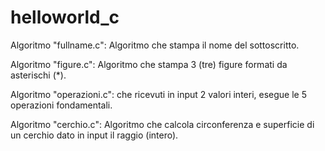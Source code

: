 # helloworld_c

Algoritmo "fullname.c": Algoritmo che stampa il nome del sottoscritto.

Algoritmo "figure.c": Algoritmo che stampa 3 (tre) figure formati da asterischi (*).

Algoritmo "operazioni.c": che ricevuti in input 2 valori interi, esegue le 5 operazioni fondamentali.

Algoritmo "cerchio.c": Algoritmo che calcola circonferenza e superficie di un cerchio dato in input il raggio (intero).